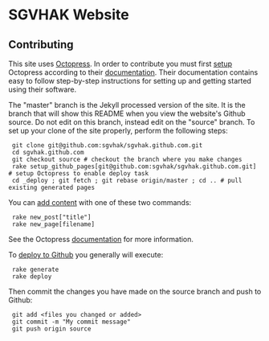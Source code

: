 # SGVHAK Website

## Contributing

This site uses [Octopress](http://octopress.org/). In order to contribute you must first [setup](http://octopress.org/docs/setup/) Octopress according to their [documentation](http://octopress.org/docs/). Their documentation contains easy to follow step-by-step instructions for setting up and getting started using their software.

The "master" branch is the Jekyll processed version of the site. It is the branch that will show this README when you view the website's Github source. Do not edit on this branch, instead edit on the "source" branch. To set up your clone of the site properly, perform the following steps:

     git clone git@github.com:sgvhak/sgvhak.github.com.git
     cd sgvhak.github.com
     git checkout source # checkout the branch where you make changes
     rake setup_github_pages[git@github.com:sgvhak/sgvhak.github.com.git] # setup Octopress to enable deploy task
     cd _deploy ; git fetch ; git rebase origin/master ; cd .. # pull existing generated pages

You can [add content](http://octopress.org/docs/blogging/) with one of these two commands:

     rake new_post["title"]
     rake new_page[filename]

See the Octopress [documentation](http://octopress.org/docs/) for more information.

To [deploy to Github](http://octopress.org/docs/deploying/github/) you generally will execute:

     rake generate
     rake deploy

Then commit the changes you have made on the source branch and push to Github:

     git add <files you changed or added>
     git commit -m "My commit message"
     git push origin source
